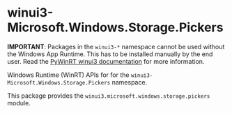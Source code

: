 <!-- warning: Please don't edit this file. It was automatically generated. -->

# winui3-Microsoft.Windows.Storage.Pickers

**IMPORTANT**: Packages in the `winui3-*` namespace cannot be used without the
Windows App Runtime. This has to be installed manually by the end user. Read the
[PyWinRT winui3 documentation](https://pywinrt.readthedocs.io/en/latest/api/winui3/index.html)
for more information.

Windows Runtime (WinRT) APIs for for the `winui3-Microsoft.Windows.Storage.Pickers` namespace.

This package provides the `winui3.microsoft.windows.storage.pickers` module.
